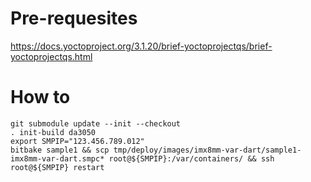 # Pre-requesites

https://docs.yoctoproject.org/3.1.20/brief-yoctoprojectqs/brief-yoctoprojectqs.html

# How to

```
git submodule update --init --checkout
. init-build da3050
export SMPIP="123.456.789.012"
bitbake sample1 && scp tmp/deploy/images/imx8mm-var-dart/sample1-imx8mm-var-dart.smpc* root@${SMPIP}:/var/containers/ && ssh root@${SMPIP} restart
```
